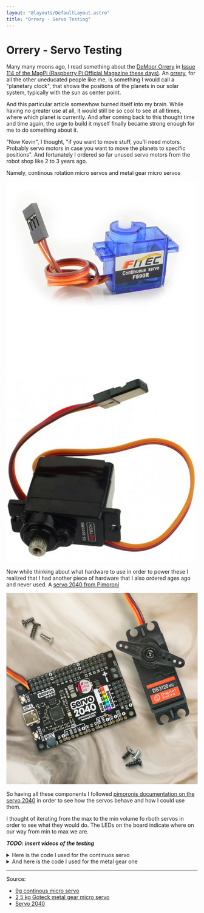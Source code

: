 ```yaml
---
layout: "@layouts/DefaultLayout.astro"
title: "Orrery - Servo Testing"
---
```


# Orrery - Servo Testing

Many many moons ago, I read something about the [DeMoor Orrery](https://demoor-orrery.com/en) in [Issue 114 of the MagPi (Raspberry Pi Official Magazine these days)](https://magazine.raspberrypi.com/issues/114). An [orrery](https://en.wikipedia.org/wiki/Orrery), for all the other uneducated people like me, is something I would call a "planetary clock", that shows the positions of the planets in our solar system, typically with the sun as center point.

And this particular article somewhow burned itself into my brain. While having no greater use at all, it would still be so cool to see at all times, where which planet is currently. And after coming back to this thought time and time again, the urge to build it myself finally became strong enough for me to do something about it.

"Now Kevin", I thought, "if you want to move stuff, you'll need motors. Probably servo motors in case you want to move the planets to specific positions". And fortunately I ordered so far unused servo motors from the robot shop like 2 to 3 years ago.

Namely, continous rotation micro servos and metal gear micro servos

![9g-continuous-rotation-micro-servo.jpg](../../assets/orrery/9g-continuous-rotation-micro-servo.jpg)
![25kg-goteck-metal-gear-micro-servo.jpg](../../assets/orrery/25kg-goteck-metal-gear-micro-servo.jpg)

Now while thinking about what hardware to use in order to power these I realized that I had another piece of hardware that I also ordered ages ago and never used. A [servo 2040 from Pimoroni](https://shop.pimoroni.com/products/servo-2040)

![servo-2040-1_768x768_crop_center.webp](../../assets/orrery/servo-2040.webp)

So having all these components I followed [pimoronis documentation on the servo 2040](https://github.com/pimoroni/pimoroni-pico/tree/main/micropython/modules/servo) in order to see how the servos behave and how I could use them.

I thought of iterating from the max to the min volume fo rboth servos in order to see what they would do. The LEDs on the board indicate where on our way from min to max we are.

**_TODO: insert videos of the testing_**

<details>
<summary>
    Here is the code I used for the continuos servo
</summary>

```python
from plasma import WS2812
from servo import Servo, servo2040
import time

led_bar = WS2812(servo2040.NUM_LEDS, 1, 0, servo2040.LED_DATA)
led_bar.start()

black_servo = Servo(servo2040.SERVO_6)

current_value = -90
delta_value = 1

led_brightness = 130

while True:
    print(f"current value: {current_value} | {delta_value}")
    if -90 <= current_value < -60:
        led_bar.set_rgb(0, 0, led_brightness, led_brightness)
        led_bar.set_rgb(1, 0, 0, 0)
        led_bar.set_rgb(2, 0, 0, 0)
        led_bar.set_rgb(3, 0, 0, 0)
        led_bar.set_rgb(4, 0, 0, 0)
    elif -60 <= current_value < -30:
        led_bar.set_rgb(0, 0, 0, 0)
        led_bar.set_rgb(1, 0, led_brightness, led_brightness)
        led_bar.set_rgb(2, 0, 0, 0)
        led_bar.set_rgb(3, 0, 0, 0)
        led_bar.set_rgb(4, 0, 0, 0)
    elif -30 <= current_value < 0:
        led_bar.set_rgb(0, 0, 0, 0)
        led_bar.set_rgb(1, 0, 0, 0)
        led_bar.set_rgb(2, 0, led_brightness, led_brightness)
        led_bar.set_rgb(3, 0, 0, 0)
        led_bar.set_rgb(4, 0, 0, 0)
    elif 0 <= current_value < 30:
        led_bar.set_rgb(0, 0, 0, 0)
        led_bar.set_rgb(1, 0, 0, 0)
        led_bar.set_rgb(2, led_brightness, 0, led_brightness)
        led_bar.set_rgb(3, 0, 0, 0)
        led_bar.set_rgb(4, 0, 0, 0)
    elif 30 <= current_value < 60:
        led_bar.set_rgb(0, 0, 0, 0)
        led_bar.set_rgb(1, 0, 0, 0)
        led_bar.set_rgb(2, 0, 0, 0)
        led_bar.set_rgb(3, 0, led_brightness, led_brightness)
        led_bar.set_rgb(4, 0, 0, 0)
    elif 60 <= current_value < 90:
        led_bar.set_rgb(0, 0, 0, 0)
        led_bar.set_rgb(1, 0, 0, 0)
        led_bar.set_rgb(2, 0, 0, 0)
        led_bar.set_rgb(3, 0, 0, 0)
        led_bar.set_rgb(4, 0, led_brightness, led_brightness)
    else:
        print(f"how did we end up here? value: {current_value}")

    black_servo.value(current_value)

    current_value += delta_value
    if current_value >= 90:
        delta_value = -1
    if current_value <= -90:
        delta_value = 1

    time.sleep_ms(100)

```

</details><details>
<summary>
    And here is the code I used for the metal gear one
</summary>

```python
from plasma import WS2812
from servo import Servo, servo2040
import time

led_bar = WS2812(servo2040.NUM_LEDS, 1, 0, servo2040.LED_DATA)
led_bar.start()

black_servo = Servo(servo2040.SERVO_6)

current_value = -90
delta_value = 1

led_brightness = 130

while True:
    print(f"current value: {current_value} | {delta_value}")
    if -90 <= current_value < -60:
        led_bar.set_rgb(0, 0, led_brightness, led_brightness)
        led_bar.set_rgb(1, 0, 0, 0)
        led_bar.set_rgb(2, 0, 0, 0)
        led_bar.set_rgb(3, 0, 0, 0)
        led_bar.set_rgb(4, 0, 0, 0)
    elif -60 <= current_value < -30:
        led_bar.set_rgb(0, 0, 0, 0)
        led_bar.set_rgb(1, 0, led_brightness, led_brightness)
        led_bar.set_rgb(2, 0, 0, 0)
        led_bar.set_rgb(3, 0, 0, 0)
        led_bar.set_rgb(4, 0, 0, 0)
    elif -30 <= current_value < 0:
        led_bar.set_rgb(0, 0, 0, 0)
        led_bar.set_rgb(1, 0, 0, 0)
        led_bar.set_rgb(2, 0, led_brightness, led_brightness)
        led_bar.set_rgb(3, 0, 0, 0)
        led_bar.set_rgb(4, 0, 0, 0)
    elif 0 <= current_value < 30:
        led_bar.set_rgb(0, 0, 0, 0)
        led_bar.set_rgb(1, 0, 0, 0)
        led_bar.set_rgb(2, led_brightness, 0, led_brightness)
        led_bar.set_rgb(3, 0, 0, 0)
        led_bar.set_rgb(4, 0, 0, 0)
    elif 30 <= current_value < 60:
        led_bar.set_rgb(0, 0, 0, 0)
        led_bar.set_rgb(1, 0, 0, 0)
        led_bar.set_rgb(2, 0, 0, 0)
        led_bar.set_rgb(3, 0, led_brightness, led_brightness)
        led_bar.set_rgb(4, 0, 0, 0)
    elif 60 <= current_value < 90:
        led_bar.set_rgb(0, 0, 0, 0)
        led_bar.set_rgb(1, 0, 0, 0)
        led_bar.set_rgb(2, 0, 0, 0)
        led_bar.set_rgb(3, 0, 0, 0)
        led_bar.set_rgb(4, 0, led_brightness, led_brightness)
    else:
        print(f"how did we end up here? value: {current_value}")

    black_servo.value(current_value)

    current_value += delta_value
    if current_value >= 90:
        delta_value = -1
    if current_value <= -90:
        delta_value = 1

    time.sleep_ms(100)

```

</details>

---

Source:

- [9g continous micro servo](https://eu.robotshop.com/de/products/9g-dauerrotations-micro-servo)
- [2,5 kg Goteck metal gear micro servo](https://eu.robotshop.com/de/products/25-kg-goteck-metallgetriebe-micro-servo)
- [Servo 2040](https://shop.pimoroni.com/products/servo-2040)
